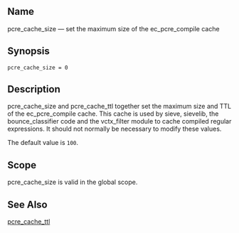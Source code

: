 <a name="conf.ref.pcre_cache_size"></a>
## Name

pcre_cache_size — set the maximum size of the ec_pcre_compile cache

## Synopsis

`pcre_cache_size = 0`

<a name="idp25833968"></a>
## Description

pcre_cache_size and pcre_cache_ttl together set the maximum size and TTL of the ec_pcre_compile cache. This cache is used by sieve, sievelib, the bounce_classifier code and the vctx_filter module to cache compiled regular expressions. It should not normally be necessary to modify these values.

The default value is `100`.

<a name="idp25836992"></a>
## Scope

pcre_cache_size is valid in the global scope.

<a name="idp25838832"></a>
## See Also

[pcre_cache_ttl](conf.ref.pcre_cache_ttl.php "pcre_cache_ttl")

